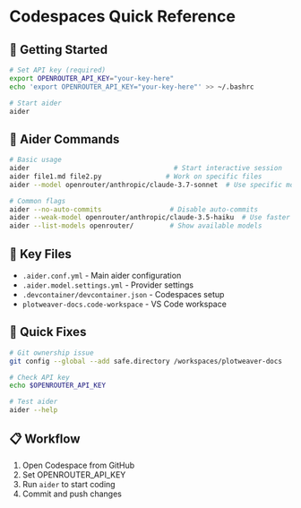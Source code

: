 # Codespaces Quick Reference

## 🚀 Getting Started
```bash
# Set API key (required)
export OPENROUTER_API_KEY="your-key-here"
echo 'export OPENROUTER_API_KEY="your-key-here"' >> ~/.bashrc

# Start aider
aider
```

## 🤖 Aider Commands
```bash
# Basic usage
aider                                    # Start interactive session
aider file1.md file2.py                # Work on specific files
aider --model openrouter/anthropic/claude-3.7-sonnet  # Use specific model

# Common flags
aider --no-auto-commits                 # Disable auto-commits
aider --weak-model openrouter/anthropic/claude-3.5-haiku  # Use faster model
aider --list-models openrouter/         # Show available models
```

## 📁 Key Files
- `.aider.conf.yml` - Main aider configuration
- `.aider.model.settings.yml` - Provider settings
- `.devcontainer/devcontainer.json` - Codespaces setup
- `plotweaver-docs.code-workspace` - VS Code workspace

## 🔧 Quick Fixes
```bash
# Git ownership issue
git config --global --add safe.directory /workspaces/plotweaver-docs

# Check API key
echo $OPENROUTER_API_KEY

# Test aider
aider --help
```

## 📋 Workflow
1. Open Codespace from GitHub
2. Set OPENROUTER_API_KEY
3. Run `aider` to start coding
4. Commit and push changes
